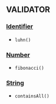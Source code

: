 VALIDATOR
---

### [Identifier](/docs/ValidatorIdentifier.md)
- `luhn()`

### [Number](/docs/ValidatorNumber.md)
- `fibonacci()`

### [String](/docs/ValidatorString.md)
- `containsAll()`
